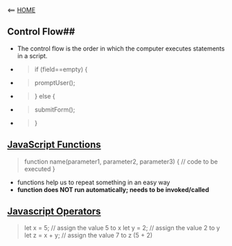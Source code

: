 <== [HOME](README.md)


## Control Flow##
* The control flow is the order in which the computer executes statements in a script.
* > if (field==empty) {
* >    promptUser();
* >} else {
* >    submitForm();
* >}

## [JavaScript Functions](https://www.w3schools.com/js/js_functions.asp)
>function name(parameter1, parameter2, parameter3) {
>  // code to be executed
>}
* functions help us to repeat something in an easy way
* **function does NOT run automatically; needs to be invoked/called**

## [Javascript Operators](https://www.w3schools.com/js/js_operators.asp)
>let x = 5;         // assign the value 5 to x
>let y = 2;         // assign the value 2 to y
>let z = x + y;     // assign the value 7 to z (5 + 2)
